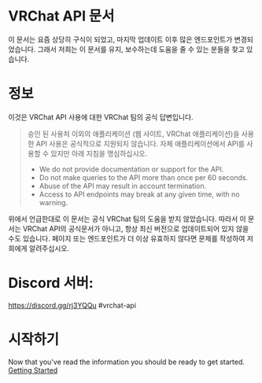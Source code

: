 # VRChat API 문서

이 문서는 요즘 상당히 구식이 되었고, 마지막 업데이트 이후 많은 엔드포인트가 변경되었습니다. 그래서 저희는 이 문서를 유지, 보수하는데 도움을 줄 수 있는 분들을 찾고 있습니다.

# 정보

이것은 VRChat API 사용에 대한 VRChat 팀의 공식 답변입니다.

> 승인 된 사용처 이외의 애플리케이션 (웹 사이트, VRChat 애플리케이션)을 사용한 API 사용은 공식적으로 지원되지 않습니다. 자체 애플리케이션에서 API를 사용할 수 있지만 아래 지침을 명심하십시오.
> * We do not provide documentation or support for the API.
> * Do not make queries to the API more than once per 60 seconds.
> * Abuse of the API may result in account termination.
> * Access to API endpoints may break at any given time, with no warning.

위에서 언급한대로 이 문서는 공식 VRChat 팀의 도움을 받지 않았습니다. 
따라서 이 문서는 VRChat API의 공식문서가 아니고, 
항상 최신 버전으로 업데이트되어 있지 않을 수도 있습니다. 
페이지 또는 엔드포인트가 더 이상 유효하지 않다면 문제를 
작성하여 저희에게 알려주십시오.
  
# Discord 서버:

https://discord.gg/rj3YQQu #vrchat-api

# 시작하기

Now that you've read the information you should be ready to get started.
[Getting Started](GettingStarted.md)
